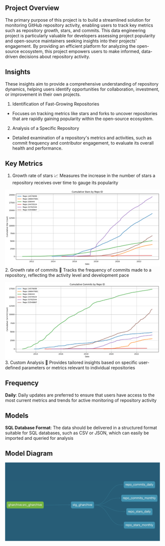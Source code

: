 ## Project Overview
The primary purpose of this project is to build a streamlined solution for monitoring GitHub repository activity, enabling users to track key metrics such as repository growth, stars, and commits. This data engineering project is particularly valuable for developers assessing project popularity and open-source maintainers seeking insights into their projects' engagement. By providing an efficient platform for analyzing the open-source ecosystem, this project empowers users to make informed, data-driven decisions about repository activity.


## Insights 
These insights aim to provide a comprehensive understanding of repository dynamics, helping users identify opportunities for collaboration, investment, or improvement in their own projects.


1. Identification of Fast-Growing Repositories 
- Focuses on tracking metrics like stars and forks to uncover repositories that are rapidly gaining popularity within the open-source ecosystem.

2. Analysis of a Specific Repository 
- Detailed examination of a repository's metrics and activities, such as commit frequency and contributor engagement, to evaluate its overall health and performance.


## Key Metrics

1. Growth rate of stars
📈 Measures the increase in the number of stars a repository receives over time to gauge its popularity

![Star Growth](notebooks/Cumlative_Stars.png)
2. Growth rate of commits
🐾 Tracks the frequency of commits made to a repository, reflecting the activity level and development pace

![Commit Growth](notebooks/Cumulative_Commit.png)
3. Custom Analysis 
📝 Provides tailored insights based on specific user-defined parameters or metrics relevant to individual repositories

## Frequency 
**Daily**: Daily updates are preferred to ensure that users have access to the most current metrics and trends for active monitoring of repository activity


## Models
**SQL Database Format**: The data should be delivered in a structured format suitable for SQL databases, such as CSV or JSON, which can easily be imported and queried for analysis

## Model Diagram
![DBT Documentation](docs/dbt_dag.png)